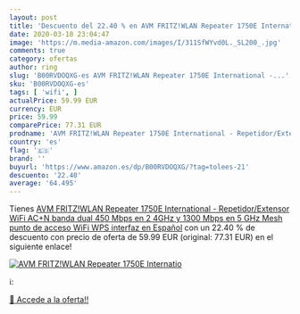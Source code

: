 ```yaml
---
layout: post
title: 'Descuento del 22.40 % en AVM FRITZ!WLAN Repeater 1750E Internatio'
date: 2020-03-18 23:04:47
image: 'https://m.media-amazon.com/images/I/311SfWYvd0L._SL200_.jpg'
comments: true
category: ofertas
author: ring
slug: 'B00RVDOQXG-es AVM FRITZ!WLAN Repeater 1750E International -...'
sku: 'B00RVDOQXG-es'
tags: [ 'wifi', ]
actualPrice: 59.99 EUR
currency: EUR
price: 59.99
comparePrice: 77.31 EUR
prodname: 'AVM FRITZ!WLAN Repeater 1750E International - Repetidor/Extensor WiFi AC+N  banda dual  450 Mbps en 2 4GHz y 1300 Mbps en 5 GHz   Mesh  punto de acceso WiFi  WPS  interfaz en Español'
country: 'es'
flag: '🇪🇸'
brand: ''
buyurl: 'https://www.amazon.es/dp/B00RVDOQXG/?tag=tolees-21'
descuento: '22.40'
average: '64.495'
---
```


Tienes [AVM FRITZ!WLAN Repeater 1750E International - Repetidor/Extensor WiFi AC+N  banda dual  450 Mbps en 2 4GHz y 1300 Mbps en 5 GHz   Mesh  punto de acceso WiFi  WPS  interfaz en Español](https://www.amazon.es/dp/B00RVDOQXG/?tag=tolees-21) con un 22.40 % de descuento con precio de oferta de 59.99 EUR (original: 77.31 EUR) en el siguiente enlace!

[![AVM FRITZ!WLAN Repeater 1750E Internatio](https://m.media-amazon.com/images/I/311SfWYvd0L._SL200_.jpg)](https://www.amazon.es/dp/B00RVDOQXG/?tag=tolees-21)

ℹ️:


[🛒 Accede a la oferta!!](https://www.amazon.es/dp/B00RVDOQXG/?tag=tolees-21)
